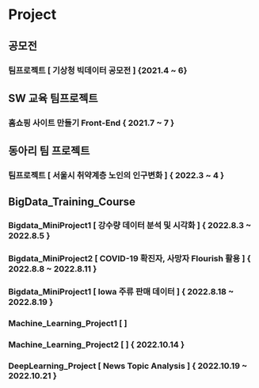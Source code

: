 # Project

## 공모전
### 팀프로젝트 [ 기상청 빅데이터 공모전 ] {2021.4 ~ 6}

## SW 교육 팀프로젝트
### 홈쇼핑 사이트 만들기 Front-End { 2021.7 ~ 7 }

## 동아리 팀 프로젝트
### 팀프로젝트 [ 서울시 취약계층 노인의 인구변화 ] { 2022.3 ~ 4 }

## BigData_Training_Course
### Bigdata_MiniProject1 [ 강수량 데이터 분석 및 시각화 ] { 2022.8.3 ~ 2022.8.5 }
### Bigdata_MiniProject2 [ COVID-19 확진자, 사망자 Flourish 활용 ] { 2022.8.8 ~ 2022.8.11 }
### Bigdata_MiniProject1 [ Iowa 주류 판매 데이터 ] { 2022.8.18 ~ 2022.8.19 }
### Machine_Learning_Project1 [  ]
### Machine_Learning_Project2 [  ] { 2022.10.14 }
### DeepLearning_Project [ News Topic Analysis ] { 2022.10.19 ~ 2022.10.21 }

